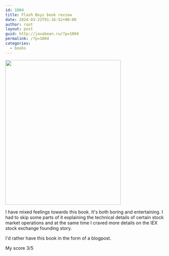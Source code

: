 ```yaml
---
id: 1004
title: Flash Boys book review
date: 2024-03-22T01:16:52+00:00
author: root
layout: post
guid: http://javabean.ru/?p=1004
permalink: /?p=1004
categories:
  - books
---
```



<img class="alignleft" width="360" height="452" src="https://m.media-amazon.com/images/I/514Em4FdJ9L._AC_UF894,1000_QL80_.jpg"/>
<p>I have mixed feelings towards this book. It's both boring and entertaining. I had to skip some parts of it explaining the technical details of certain stock market operations and at the same time I craved more details on the IEX stock exchange founding story.</p>

<p>I'd rather have this book in the form of a blogpost.</p>

<p>My score 3/5</p>